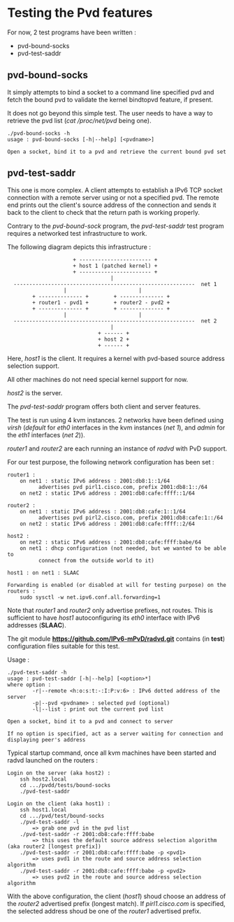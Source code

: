 # Testing the Pvd features

For now, 2 test programs have been written :

+ pvd-bound-socks
+ pvd-test-saddr

## pvd-bound-socks

It simply attempts to bind a socket to a command line specified pvd and
fetch the bound pvd to validate the kernel bindtopvd feature, if present.

It does not go beyond this simple test. The user needs to have a way to
retrieve the pvd list (_cat /proc/net/pvd_ being one).

~~~~
./pvd-bound-socks -h
usage : pvd-bound-socks [-h|--help] [<pvdname>]

Open a socket, bind it to a pvd and retrieve the current bound pvd set
~~~~

## pvd-test-saddr

This one is more complex. A client attempts to establish a IPv6 TCP socket connection
with a remote server using or not a specified pvd. The remote end prints out the
client's source address of the connection and sends it back to the client to check
that the return path is working properly.

Contrary to the _pvd-bound-sock_ program, the _pvd-test-saddr_ test program requires
a networked test infrastructure to work.

The following diagram depicts this infrastructure :

~~~~
                     + ----------------------- +
                     + host 1 (patched kernel) +
                     + ----------------------- +
                                 |
  ----------------------------------------------------------  net 1
                  |                       |
        + -------------- +        + -------------- +
        + router1 - pvd1 +        + router2 - pvd2 +
        + -------------- +        + -------------- +
                  |                       |
  ----------------------------------------------------------  net 2
                                 |
                             + ------ +
                             + host 2 +
                             + ------ +
~~~~

Here, _host1_ is the client. It requires a kernel with pvd-based source address selection
support.

All other machines do not need special kernel support for now.

_host2_ is the server.

The _pvd-test-saddr_ program offers both client and server features.

The test is run using 4 kvm instances. 2 networks have been defined using _virsh_ (_default_ for _eth0_ interfaces
in the kvm instances (_net 1_), and _admin_ for the _eth1_ interfaces (_net 2_)).

_router1_ and _router2_ are each running an instance of _radvd_ with PvD support.

For our test purpose, the following network configuration has been set :

~~~~
router1 :
	on net1 : static IPv6 address : 2001:db8:1::1/64
		  advertises pvd pirl1.cisco.com, prefix 2001:db8:1::/64
	on net2 : static IPv6 address : 2001:db8:cafe:ffff::1/64

router2 :
	on net1 : static IPv6 address : 2001:db8:cafe:1::1/64
		  advertises pvd pirl2.cisco.com, prefix 2001:db8:cafe:1::/64
	on net2 : static IPv6 address : 2001:db8:cafe:ffff::2/64

host2 :
	on net2 : static IPv6 address : 2001:db8:cafe:ffff:babe/64
	on net1 : dhcp configuration (not needed, but we wanted to be able to
		  connect from the outside world to it)

host1 : on net1 : SLAAC

Forwarding is enabled (or disabled at will for testing purpose) on the routers :
	sudo sysctl -w net.ipv6.conf.all.forwarding=1
~~~~

Note that _router1_ and _router2_ only advertise prefixes, not routes. This is sufficient to have _host1_
autoconfiguring its _eth0_ interface with IPv6 addresses (__SLAAC__).

The git module __https://github.com/IPv6-mPvD/radvd.git__ contains (in __test__) configuration files
suitable for this  test.

Usage :

~~~~
./pvd-test-saddr -h
usage : pvd-test-saddr [-h|--help] [<option>*]
where option :
        -r|--remote <h:o:s:t:-:I:P:v:6> : IPv6 dotted address of the server
        -p|--pvd <pvdname> : selected pvd (optional)
        -l|--list : print out the current pvd list

Open a socket, bind it to a pvd and connect to server

If no option is specified, act as a server waiting for connection and
displaying peer's address
~~~~

Typical startup command, once all kvm machines have been started and radvd launched on the routers :

~~~~
Login on the server (aka host2) :
	ssh host2.local
	cd .../pvdd/tests/bound-socks
	./pvd-test-saddr

Login on the client (aka host1) :
	ssh host1.local
	cd .../pvd/test/bound-socks
	./pvd-test-saddr -l
		=> grab one pvd in the pvd list
	./pvd-test-saddr -r 2001:db8:cafe:ffff:babe
		=> this uses the default source address selection algorithm (aka router2 [longest prefix])
	./pvd-test-saddr -r 2001:db8:cafe:ffff:babe -p <pvd1>
		=> uses pvd1 in the route and source address selection algorithm
	./pvd-test-saddr -r 2001:db8:cafe:ffff:babe -p <pvd2>
		=> uses pvd2 in the route and source address selection algorithm
~~~~

With the above configuration, the client (_host1_) shoud choose an address of the _router2_ advertised prefix
(longest match). If _pirl1.cisco.com_ is specified, the selected address shoud be one of the _router1_
advertised prefix.

